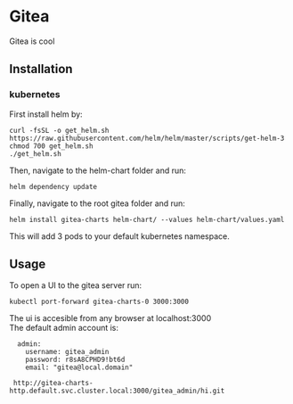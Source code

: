 # Gitea

Gitea is cool

## Installation

### kubernetes
First install helm by:

```
curl -fsSL -o get_helm.sh https://raw.githubusercontent.com/helm/helm/master/scripts/get-helm-3
chmod 700 get_helm.sh
./get_helm.sh
```
Then, navigate to the helm-chart folder and run:
```
helm dependency update 
```
Finally, navigate to the root gitea folder and run:
```
helm install gitea-charts helm-chart/ --values helm-chart/values.yaml
```
This will add 3 pods to your default kubernetes namespace.

## Usage
To open a UI to the gitea server run:
```
kubectl port-forward gitea-charts-0 3000:3000
```
The ui is accesible from any browser at localhost:3000  
The default admin account is:
```
  admin:
    username: gitea_admin
    password: r8sA8CPHD9!bt6d
    email: "gitea@local.domain"

```
`
http://gitea-charts-http.default.svc.cluster.local:3000/gitea_admin/hi.git`
